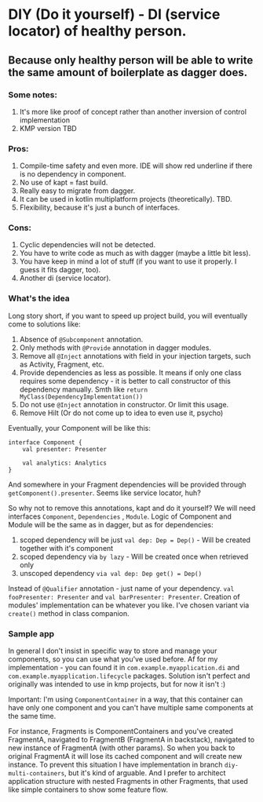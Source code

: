 # DIY (Do it yourself) - DI (service locator) of healthy person.

## Because only healthy person will be able to write the same amount of boilerplate as dagger does.

### Some notes:

1. It's more like proof of concept rather than another inversion of control implementation
2. KMP version TBD

### Pros:

1. Compile-time safety and even more. IDE will show red underline if there is no dependency in component.
2. No use of kapt = fast build.
3. Really easy to migrate from dagger.
4. It can be used in kotlin multiplatform projects (theoretically). TBD.
5. Flexibility, because it's just a bunch of interfaces.

### Cons:

1. Cyclic dependencies will not be detected.
2. You have to write code as much as with dagger (maybe a little bit less).
3. You have keep in mind a lot of stuff (if you want to use it properly. I guess it fits dagger, too).
4. Another di (service locator).

### What's the idea

Long story short, if you want to speed up project build, you will eventually come to solutions like:

1. Absence of `@Subcomponent` annotation.
2. Only methods with `@Provide` annotation in dagger modules.
3. Remove all `@Inject` annotations with field in your injection targets, such as Activity, Fragment, etc.
4. Provide dependencies as less as possible. It means if only one class requires some dependency - it is better to call
   constructor of this dependency manually. Smth like `return MyClass(DependencyImplementation())`
5. Do not use `@Inject` annotation in constructor. Or limit this usage.
6. Remove Hilt (Or do not come up to idea to even use it, psycho)

Eventually, your Component will be like this:

```
interface Component {
    val presenter: Presenter
    
    val analytics: Analytics
}
```

And somewhere in your Fragment dependencies will be provided through `getComponent().presenter`. Seems like service
locator, huh?

So why not to remove this annotations, kapt and do it yourself? We will need interfaces `Component`, `Dependencies`
, `Module`. Logic of Component and Module will be the same as in dagger, but as for dependencies:

1. scoped dependency will be just `val dep: Dep = Dep()` - Will be created together with it's component
2. scoped dependency via `by lazy` - Will be created once when retrieved only
3. unscoped dependency `via val dep: Dep get() = Dep()`

Instead of `@Qualifier` annotation - just name of your dependency. `val fooPresenter: Presenter`
and `val barPresenter: Presenter`. Creation of modules' implementation can be whatever you like. I've chosen variant
via `create()` method in class companion.

### Sample app

In general I don't insist in specific way to store and manage your components, so you can use what you've used before.
Af for my implementation - you can found it in `com.example.myapplication.di` and `com.example.myapplication.lifecycle` packages. 
Solution isn't perfect and originally was intended to use in kmp projects, but for now it isn't :)

Important: I'm using `ComponentContainer` in a way, that this container can have only one component and you can't have
multiple same components at the same time.

For instance, Fragments is ComponentContainers and you've created FragmentA, navigated to FragmentB (FragmentA in
backstack), navigated to new instance of FragmentA (with other params). So when you back to original FragmentA it will
lose its cached component and will create new instance. To prevent this situation I have implementation in
branch `diy-multi-containers`, but it's kind of arguable. And I prefer to architect application structure with nested
Fragments in other Fragments, that used like simple containers to show some feature flow.
